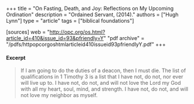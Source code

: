 +++
title = "On Fasting, Death, and Joy: Reflections on My Upcoming Ordination"
description = "Ordained Servant, (2014)."
authors = ["Hugh Lynn"]
type = "article"
tags = ["biblical foundations"]

[sources]
web = "http://opc.org/os.html?article_id=410&issue_id=93&pfriendly=Y"
"pdf archive" = "/pdfs/httpopcorgoshtmlarticleid410issueid93pfriendlyY.pdf"
+++

#### Excerpt

> If I am going to do the duties of a deacon, then I must die. The list of qualifications in 1 Timothy 3 is a list that I have not, do not, nor ever will live up to. I have not, do not, and will not love the Lord my God with all my heart, soul, mind, and strength. I have not, do not, and will not love my neighbor as myself.


